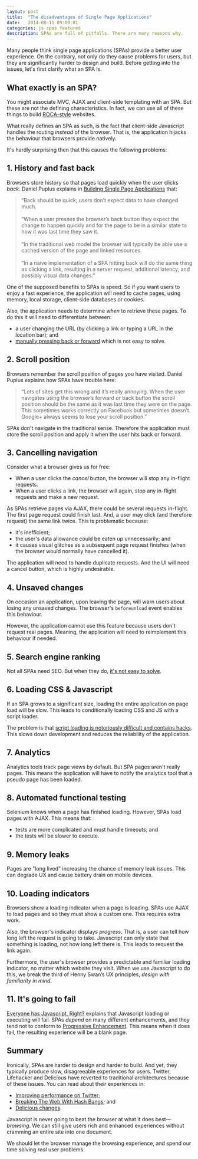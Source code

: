```yaml
---
layout: post
title:  "The disadvantages of Single Page Applications"
date:   2014-08-11 09:00:01
categories: js spas featured
description: SPAs are full of pitfalls. There are many reasons why.
---
```


Many people think single page applications (SPAs) provide a better user experience. On the contrary, not only do they cause problems for users, but they are significantly harder to design and build. Before getting into the issues, let's first clarify what an SPA is.

## What exactly is an SPA?

You might associate MVC, AJAX and client-side templating with an SPA. But these are not the defining characteristics. In fact, we can use all of these things to build [ROCA-style](http://roca-style.org/) websites.

What really defines an SPA as such, is the fact that client-side Javascript handles the routing *instead* of the browser. That is, the application hijacks the behaviour that browsers provide natively.

It's hardly surprising then that this causes the following problems:

## 1. History and fast back

Browsers store history so that pages load quickly when the user clicks *back*. Daniel Puplus explains in [Building Single Page Applications](https://medium.com/joys-of-javascript/4353246f4480) that:

> &ldquo;Back should be quick; users don’t expect data to have changed much.<br><br>
> &ldquo;When a user presses the browser’s back button they expect the change to happen quickly and for the page to be in a similar state to how it was last time they saw it.<br><br>
> &ldquo;In the traditional web model the browser will typically be able use a cached version of the page and linked resources.<br><br>
> &ldquo;In a naive implementation of a SPA hitting back will do the same thing as clicking a link, resulting in a server request, additional latency, and possibly visual data changes.&rdquo;

One of the supposed benefits to SPAs is speed. So if you want users to enjoy a fast experience, the application will need to cache pages, using memory, local storage, client-side databases or cookies.

Also, the application needs to determine *when* to retrieve these pages. To do this it will need to differentiate between:

* a user changing the URL (by clicking a link or typing a URL in the location bar); and
* [manually pressing back or forward](http://stackoverflow.com/questions/2008806/how-to-detect-if-the-user-clicked-the-back-button) which is not easy to solve.

## 2. Scroll position

Browsers remember the scroll position of pages you have visited. Daniel Puplus explains how SPAs have trouble here:

> &ldquo;Lots of sites get this wrong and it’s really annoying. When the user navigates using the browser’s forward or back button the scroll position should be the same as it was last time they were on the page. This sometimes works correctly on Facebook but sometimes doesn’t. Google+ always seems to lose your scroll position.&rdquo;

SPAs don't navigate in the traditional sense. Therefore the application must store the scroll position and apply it when the user hits back or forward.

## 3. Cancelling navigation

Consider what a browser gives us for free:

* When a user clicks the *cancel* button, the browser will stop any in-flight requests.
* When a user clicks a link, the browser will again, stop any in-flight requests and make a new request.

As SPAs retrieve pages via AJAX, there could be several requests in-flight. The first page request could finish last. And, a user may click (and therefore request) the same link twice. This is problematic because:

- it's inefficient;
- the user's data allowance could be eaten up unnecessarily; and
- it causes visual glitches as a subsequent page request finishes (when the browser would normally have cancelled it).

The application will need to handle duplicate requests. And the UI will need a cancel button, which is highly undesirable.

## 4. Unsaved changes

On occasion an application, upon leaving the page, will warn users about losing any unsaved changes. The browser's `beforeunload` event enables this behaviour.

However, the application cannot use this feature because users don't request real pages. Meaning, the application will need to reimplement this behaviour if needed.

## 5. Search engine ranking

Not all SPAs need SEO. But when they do, [it's not easy to solve](http://stackoverflow.com/questions/7549306/single-page-js-websites-and-seo).

## 6. Loading CSS &amp; Javascript

If an SPA grows to a significant size, loading the entire application on page load will be slow. This leads to conditionally loading CSS and JS with a script loader.

The problem is that [script loading is notoriously difficult and contains  hacks](http://blog.getify.com/labjs-script-loading-the-way-it-should-be/). This slows down development and reduces the reliability of the application.

## 7. Analytics

Analytics tools track page views by default. But SPA pages aren't really pages. This means the application will have to notify the analytics tool that a pseudo page has been loaded.

## 8. Automated functional testing

Selenium knows when a page has finished loading. However, SPAs load pages with AJAX. This means that:

* tests are more complicated and must handle timeouts; and
* the tests will be slower to execute.

## 9. Memory leaks

Pages are "long lived" increasing the chance of memory leak issues. This can degrade UX and cause battery drain on mobile devices.

## 10. Loading indicators

Browsers show a loading indicator when a page is loading. SPAs use AJAX to load pages and so they must show a custom one. This requires extra work.

Also, the browser's indicator displays *progress*. That is, a user can tell how long left the request is going to take. Javascript can only state that something is loading, not how long left there is. This leads to request the link again.

Furthermore, the user's browser provides a predictable and familiar loading indicator, no matter which website they visit. When we use Javascript to do this, we break the third of Henny Swan’s UX principles, *design with familiarity in mind*.

## 11. It's going to fail

[Everyone has Javascript, Right?](http://kryogenix.org/code/browser/everyonehasjs.html) explains that Javascript loading or executing will fail. SPAs *depend* on many different enhancements, and they tend not to conform to [Progressive Enhancement](/articles/writing-javascript-that-conforms-to-progressive-enhancement/). This means when it does fail, the resulting experience will be a blank page.

## Summary

Ironically, SPAs are harder to design and harder to build. And yet, they typically produce slow, disagreeable experiences for users. Twitter, Lifehacker and Delicious have reverted to traditional architectures because of these issues. You can read about their experiences in:

- [Improving performance on Twitter](https://blog.twitter.com/2012/improving-performance-on-twittercom);
- [Breaking The Web With Hash Bangs](http://isolani.co.uk/blog/javascript/BreakingTheWebWithHashBangs); and
- [Delicious changes](http://blog.del.icio.us/?p=1174).

Javascript is never going to beat the browser at what it does best&mdash;*browsing*. We can still give users rich and enhanced experiences without cramming an entire site into one document.

We should let the browser manage the browsing experience, and spend our time solving *real* user problems.